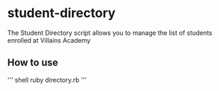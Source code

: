 # student-directory #

The Student Directory script allows you to manage the list of students enrolled at Villains Academy

## How to use ##

''' shell
ruby directory.rb
'''
